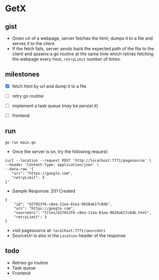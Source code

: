# GetX

## gist

- Given url of a webpage, server fetches the html, dumps it to a file and serves it to the client.
- If the fetch fails, server sends back the expected path of the file to the client and spawns 
a go routine at the same time which retries fetching the webpage every hour, `retryLimit` number of times.
 
 
##  milestones

- [x] fetch html by url and dump it to a file
- [ ] retry go routine
- [ ] implement a task queue (may be persist it)
- [ ] frontend



## run

`go run main.go`

- Once the server is on, try the following request:

 ```
curl --location --request POST 'http://localhost:7771/pagesource' \
--header 'Content-Type: application/json' \
--data-raw '{
    "uri": "https://google.com",
    "retryLimit": 3
}'
```

- Sample Response: 201 Created

```
{
    "id": "d27913f6-c8ea-11ea-81ea-9828a617c8db",
    "uri": "https://google.com",
    "sourceUri": "files/d27913f6-c8ea-11ea-81ea-9828a617c8db.html",
    "retryLimit": 3
}
```

- visit pagesource at: `localhost:7771/sourceUri`
- SourceUri is also in the `Location` header of the response

 ## todo
 
 - Retries go routine
 - Task queue
 - Frontend
 
 